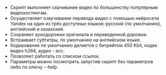 - Скрипт выполняет скачивание видео по большенству популярным видеохостингам.
- Осуществляет озвучивание перевода видео с помошью нейросети Yandex на один из трёх доступных языков: русский (по умолчанию), английский и казахский.
- Сохраняет ауиодорожки оригинала и переведенной дорожки.
- Встраивает субтитры, по умолчанию на английском языке.
- Кодирование по умолчанию делается с битрейтом 450 Kbit, кодек видео h264, аудио - acc.
- Позволяет работать со списком ссылок.
- Параметры можно посмотреть запустив скрипт без параметров либо по ключу --help.
